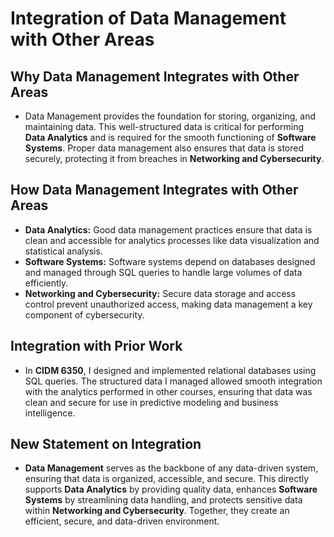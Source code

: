 # Integration of Data Management with Other Areas

## Why Data Management Integrates with Other Areas
- Data Management provides the foundation for storing, organizing, and maintaining data. This well-structured data is critical for performing **Data Analytics** and is required for the smooth functioning of **Software Systems**. Proper data management also ensures that data is stored securely, protecting it from breaches in **Networking and Cybersecurity**.

## How Data Management Integrates with Other Areas
- **Data Analytics:** Good data management practices ensure that data is clean and accessible for analytics processes like data visualization and statistical analysis.
- **Software Systems:** Software systems depend on databases designed and managed through SQL queries to handle large volumes of data efficiently.
- **Networking and Cybersecurity:** Secure data storage and access control prevent unauthorized access, making data management a key component of cybersecurity.

## Integration with Prior Work
- In **CIDM 6350**, I designed and implemented relational databases using SQL queries. The structured data I managed allowed smooth integration with the analytics performed in other courses, ensuring that data was clean and secure for use in predictive modeling and business intelligence.

## New Statement on Integration
- **Data Management** serves as the backbone of any data-driven system, ensuring that data is organized, accessible, and secure. This directly supports **Data Analytics** by providing quality data, enhances **Software Systems** by streamlining data handling, and protects sensitive data within **Networking and Cybersecurity**. Together, they create an efficient, secure, and data-driven environment.
